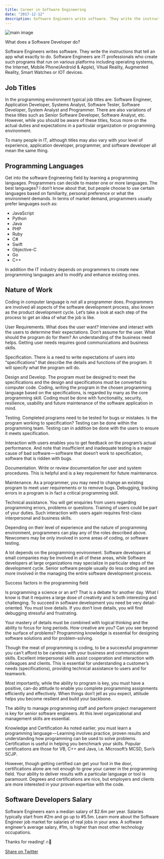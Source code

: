 ```yaml
---
title: Career in Software Engineering
date: "2017-12-12"
description: Software Engineers write software. They write the instructions that tell the computer what to do.
---
```


![main image](https://res.cloudinary.com/developerayo/image/upload/v1551555902/career_in_sft_engi.jpg)

What does a Software Developer do?

Software Engineers writes software. They write the instructions that tell an app what exactly to do. Software Engineers are IT professionals who create such programs that run on various platforms including operating systems, the Internet, Mobile Phone(Android & Apple), Vitual Reality, Augmented Reality, Smart Watches or IOT devices.

## Job Titles

In the programming environment typical job titles are: Software Engineer, Application Developer, Systems Analyst, Software Tester, Software Developer, System Analyst and Programmer. There are also variations of these titles such as Senior Software Developer, Software Analyst, etc. However, while you should be aware of these titles, focus more on the actual duties and expectations in a particular organization or programming environment.

To many people in IT, although titles may also vary with your level of experience, application developer, programmer, and software developer all mean the same thing.

## Programming Languages

Get into the software Engineering field by learning a programming languages. Programmers can decide to master one or more languages. The best languages? I don’t know about that, but people choose to use certain languages based on familiarity, personal preference or what the environment demands. In terms of market demand, programmers usually prefer languages such as:

* JavaScript
* Python
* Java
* PHP
* Ruby
* C#
* Swift
* Objective-C
* Go
* C++

In addition the IT industry depends on programmers to create new programming languages and to modify and enhance existing ones.

## Nature of Work

Coding in computer language is not all a programmer does. Programmers are involved all aspects of the software development process, also known as the product development cycle. Let’s take a look at each step of the process to get an idea of what the job is like.

User Requirements. What does the user want? Interview and interact with the users to determine their expectations. Don’t assume for the user. What should the program do for them? An understanding of the business need helps. Getting user needs requires good communications and business skills.

Specification. There is a need to write expectations of users into “specifications” that describe the details and functions of the program. It will specify what the program will do.

Design and Develop. The program must be designed to meet the specifications and the design and specifications must be converted to computer code. Coding, writing the program in the chosen programming language based on the specifications, is regarded by many as the core programming skill. Coding must be done with functionality, security, resilience, usability and future maintenance of the software application in mind.

Testing. Completed programs need to be tested for bugs or mistakes. Is the program working to specification? Testing can be done within the programming team. Testing can in addition be done with the users to ensure it meets specification.

Interaction with users enables you to get feedback on the program’s actual performance. And note that insufficient and inadequate testing is a major cause of bad software — software that doesn’t work to specification, software that is ridden with bugs.

Documentation. Write or review documentation for user and system procedures. This is helpful and is a key requirement for future maintenance.

Maintenance. As a programmer, you may need to change an existing program to meet user requirements or to remove bugs. Debugging, tracking errors in a program is in fact a critical programming skill.

Technical assistance. You will get enquiries from users regarding programming errors, problems or questions. Training of users could be part of your duties. Such interaction with users again requires first-class interpersonal and business skills.

Depending on their level of experience and the nature of programming environment, programmers can play any of the roles described above. Newcomers may be only involved in some areas of coding, or software testing.

A lot depends on the programming environment. Software developers at small companies may be involved in all of these areas, while Software developers at large organizations may specialize in particular steps of the development cycle. Senior software people usually do less coding and are more involved in the managing the entire software development process.

Success factors in the programming field

Is programming a science or an art? That is a debate for another day. What I know is that it requires a large dose of creativity and is both interesting and challenging. To succeed in software development you need be very detail-oriented. You must love details. If you don’t love details, you will find debugging stressful and frustrating.

Your mastery of details must be combined with logical thinking and the ability to focus for long periods. How creative are you? Can you see beyond the surface of problems? Programming knowledge is essential for designing software solutions and for problem-solving.

Though the meat of programming is coding, to be a successful programmer you can’t afford to be careless with your business and communications skills. Excellent interpersonal skills assist cooperation and interaction with colleagues and clients. This is essential for understanding a customer’s needs (specifications), providing technical assistance to users and for teamwork.

Most importantly, while the ability to program is key, you must have a positive, can-do attitude to enable you complete programming assignments efficiently and effectively. When things don’t jell as you expect, attitude helps you become resilient and build your backbone.

The ability to manage programming staff and perform project management is key for senior software engineers. At this level organizational and management skills are essential.

Knowledge and Certification
As noted earlier, you must learn a programming language — Learning involves practice, proven results and understanding how programming can be used to solve problems. Certification is useful in helping you benchmark your skills. Popular certifications are those for VB, C++ and Java, i.e. Microsoft’s MCSD, Sun’s SCJP.

However, though getting certified can get your foot in the door, certifications alone are not enough to grow your career in the programming field. Your ability to deliver results with a particular language or tool is paramount. Degrees and certifications are nice, but employers and clients are more interested in your proven expertise with the code.

## Software Developers Salary

Software Engineers earn a median salary of $2.6m per year. Salaries typically start from #2m and go up to #5.5m. Learn more about the Software Engineer job market for salaries of real jobs in your area. A software engineer’s average salary, #1m, is higher than most other technology occupations.


Thanks for reading! 🔥🚀 </br>

<a href="https://twitter.com/share?ref_src=twsrc%5Etfw" class="twitter-share-button" data-via="developerayo" data-hashtags="developerayo" data-related="" data-show-count="false">Share on Twitter</a><script async src="https://platform.twitter.com/widgets.js" charset="utf-8"></script>
